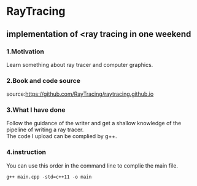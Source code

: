 # RayTracing
## implementation of &lt;ray tracing in one weekend

### 1.Motivation
Learn something about ray tracer and computer graphics.
### 2.Book and code source
source:https://github.com/RayTracing/raytracing.github.io
### 3.What I have done
Follow the guidance of the writer and get a shallow knowledge of the pipeline of writing a ray tracer.</br>
The code I upload can be complied by g++.
### 4.instruction
You can use this order in the command line to complie the main file.
```
g++ main.cpp -std=c++11 -o main

```

